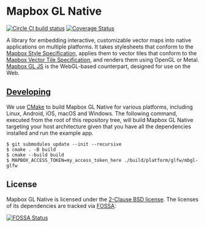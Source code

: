 # Mapbox GL Native

[![Circle CI build status](https://circleci.com/gh/mapbox/mapbox-gl-native.svg?style=shield)](https://circleci.com/gh/mapbox/workflows/mapbox-gl-native/tree/master) [![Coverage Status](https://codecov.io/gh/mapbox/mapbox-gl-native/branch/master/graph/badge.svg)](https://codecov.io/gh/mapbox/mapbox-gl-native)

A library for embedding interactive, customizable vector maps into native applications on multiple platforms. It
takes stylesheets that conform to the [Mapbox Style Specification](https://github.com/mapbox/mapbox-gl-style-spec/),
applies them to vector tiles that conform to the [Mapbox Vector Tile Specification](https://github.com/mapbox/vector-tile-spec),
and renders them using OpenGL or Metal. [Mapbox GL JS](https://github.com/mapbox/mapbox-gl-js) is the WebGL-based counterpart,
designed for use on the Web.

## [Developing](DEVELOPING.md)

We use [CMake](https://cmake.org/cmake/help/latest/) to build Mapbox GL Native
for various platforms, including Linux, Android, iOS, macOS and Windows. The
following command, executed from the root of this repository tree, will build
Mapbox GL Native targeting your host architecture given that you have all the
dependencies installed and run the example app.

```
$ git submodules update --init --recursive
$ cmake . -B build
$ cmake --build build
$ MAPBOX_ACCESS_TOKEN=my_access_token_here ./build/platform/glfw/mbgl-glfw
```

## License

Mapbox GL Native is licensed under the [2-Clause BSD license](LICENSE.md). The licenses of its dependencies are tracked via [FOSSA](https://app.fossa.io/projects/git%2Bhttps%3A%2F%2Fgithub.com%2Fmapbox%2Fmapbox-gl-native):

[![FOSSA Status](https://app.fossa.io/api/projects/git%2Bhttps%3A%2F%2Fgithub.com%2Fmapbox%2Fmapbox-gl-native.svg?type=large)](https://app.fossa.io/projects/git%2Bhttps%3A%2F%2Fgithub.com%2Fmapbox%2Fmapbox-gl-native)
